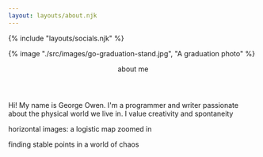```yaml
---
layout: layouts/about.njk
---
```


{% include "layouts/socials.njk" %}

{% image "./src/images/go-graduation-stand.jpg", "A graduation photo" %}

<header class="post-title">about me</header>

Hi! My name is George Owen. I'm a programmer and writer passionate about the physical world we live in. I value creativity and spontaneity

horizontal images: a logistic map zoomed in

finding stable points in a world of chaos

